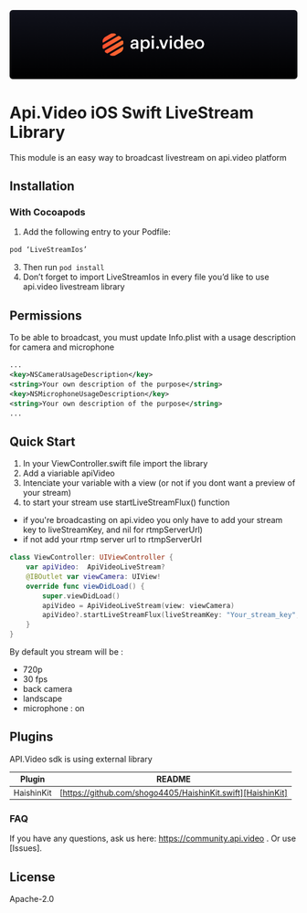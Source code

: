 ![](https://github.com/apivideo/API_OAS_file/blob/master/apivideo_banner.png)

# Api.Video iOS Swift LiveStream Library

This module is an easy way to broadcast livestream on api.video platform

## Installation
### With Cocoapods

1. Add the following entry to your Podfile:
```swift
pod ‘LiveStreamIos’
```
3. Then run `pod install`
4. Don’t forget to import LiveStreamIos in every file you’d like to use api.video livestream library

## Permissions
To be able to broadcast, you must update Info.plist with a usage description for camera and microphone

```xml
...
<key>NSCameraUsageDescription</key>
<string>Your own description of the purpose</string>
<key>NSMicrophoneUsageDescription</key>
<string>Your own description of the purpose</string>
...
```

## Quick Start
1. In your ViewController.swift file import the library
2. Add a viariable apiVideo 
3. Intenciate your variable with a view (or not if you dont want a preview of your stream)
4. to start your stream use startLiveStreamFlux() function
 - if you're broadcasting on api.video you only have to add your stream key to liveStreamKey, and nil for rtmpServerUrl)
 - if not add your rtmp server url to rtmpServerUrl

```swift
class ViewController: UIViewController {
    var apiVideo:  ApiVideoLiveStream?
    @IBOutlet var viewCamera: UIView!
    override func viewDidLoad() {
        super.viewDidLoad()
        apiVideo = ApiVideoLiveStream(view: viewCamera)
        apiVideo?.startLiveStreamFlux(liveStreamKey: "Your_stream_key", rtmpServerUrl: nil)
    }
}
```
By default you stream will be : 
- 720p
- 30 fps
- back camera
- landscape
- microphone : on

## Plugins

API.Video sdk is using external library

| Plugin | README |
| ------ | ------ |
| HaishinKit | [https://github.com/shogo4405/HaishinKit.swift][HaishinKit] |

### FAQ
If you have any questions, ask us here:  https://community.api.video .
Or use [Issues].

License
----

Apache-2.0






